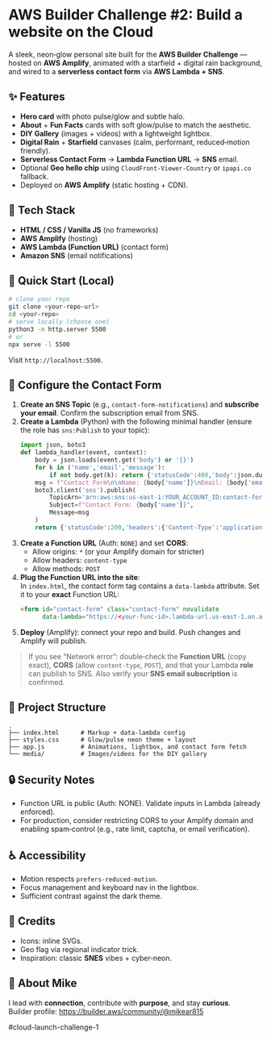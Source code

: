 # AWS Builder Challenge #2: Build a website on the Cloud 

A sleek, neon‑glow personal site built for the **AWS Builder Challenge** — hosted on **AWS Amplify**, animated with a starfield + digital rain background, and wired to a **serverless contact form** via **AWS Lambda + SNS**.  


## ✨ Features
- **Hero card** with photo pulse/glow and subtle halo.
- **About** + **Fun Facts** cards with soft glow/pulse to match the aesthetic.
- **DIY Gallery** (images + videos) with a lightweight lightbox.
- **Digital Rain** + **Starfield** canvases (calm, performant, reduced‑motion friendly).
- **Serverless Contact Form** → **Lambda Function URL** → **SNS** email.
- Optional **Geo hello chip** using `CloudFront-Viewer-Country` or `ipapi.co` fallback.
- Deployed on **AWS Amplify** (static hosting + CDN).

## 🧱 Tech Stack
- **HTML / CSS / Vanilla JS** (no frameworks)
- **AWS Amplify** (hosting)
- **AWS Lambda (Function URL)** (contact form)
- **Amazon SNS** (email notifications)

## 🚀 Quick Start (Local)
```bash
# clone your repo
git clone <your-repo-url>
cd <your-repo>
# serve locally (choose one)
python3 -m http.server 5500
# or
npx serve -l 5500
```
Visit `http://localhost:5500`.

## 🔧 Configure the Contact Form
1. **Create an SNS Topic** (e.g., `contact-form-notifications`) and **subscribe your email**. Confirm the subscription email from SNS.
2. **Create a Lambda** (Python) with the following minimal handler (ensure the role has `sns:Publish` to your topic):  
   ```py
   import json, boto3
   def lambda_handler(event, context):
       body = json.loads(event.get('body') or '{}')
       for k in ('name','email','message'):
           if not body.get(k): return {'statusCode':400,'body':json.dumps({'error':'Missing required fields'})}
       msg = f"Contact Form\n\nName: {body['name']}\nEmail: {body['email']}\n\nMessage:\n{body['message']}"
       boto3.client('sns').publish(
           TopicArn='arn:aws:sns:us-east-1:YOUR_ACCOUNT_ID:contact-form-notifications',
           Subject=f"Contact Form: {body['name']}",
           Message=msg
       )
       return {'statusCode':200,'headers':{'Content-Type':'application/json'},'body':json.dumps({'ok':True})}
   ```
3. **Create a Function URL** (Auth: `NONE`) and set **CORS**:
   - Allow origins: `*` (or your Amplify domain for stricter)
   - Allow headers: `content-type`
   - Allow methods: `POST`
4. **Plug the Function URL into the site**:  
   In `index.html`, the contact form tag contains a `data-lambda` attribute. Set it to your **exact** Function URL:  
   ```html
   <form id="contact-form" class="contact-form" novalidate
         data-lambda="https://<your-func-id>.lambda-url.us-east-1.on.aws/">
   ```
5. **Deploy** (Amplify): connect your repo and build. Push changes and Amplify will publish.

> If you see “Network error”: double‑check the **Function URL** (copy exact), **CORS** (allow `content-type`, `POST`), and that your Lambda **role** can publish to SNS. Also verify your **SNS email subscription** is confirmed.

## 📁 Project Structure
```
.
├── index.html      # Markup + data-lambda config
├── styles.css      # Glow/pulse neon theme + layout
├── app.js          # Animations, lightbox, and contact form fetch
└── media/          # Images/videos for the DIY gallery
```

## 🔒 Security Notes
- Function URL is public (Auth: NONE). Validate inputs in Lambda (already enforced).
- For production, consider restricting CORS to your Amplify domain and enabling spam‑control (e.g., rate limit, captcha, or email verification).

## ♿ Accessibility
- Motion respects `prefers-reduced-motion`.
- Focus management and keyboard nav in the lightbox.
- Sufficient contrast against the dark theme.

## 🧩 Credits
- Icons: inline SVGs.
- Geo flag via regional indicator trick.
- Inspiration: classic **SNES** vibes + cyber‑neon.

## 🙌 About Mike
I lead with **connection**, contribute with **purpose**, and stay **curious**.  
Builder profile: https://builder.aws/community/@mikear815

#cloud-launch-challenge-1
```
